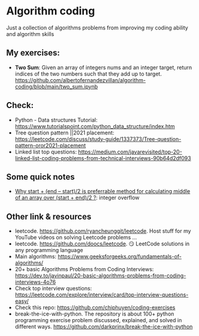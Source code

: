 # Algorithm coding
Just a collection of algorithms problems from improving my coding ability and algorithm skills

## My exercises:

* **Two Sum**: Given an array of integers nums and an integer target, return indices of the two numbers such that they add up to target. https://github.com/albertofernandezvillan/algorithm-coding/blob/main/two_sum.ipynb

## Check:
 * Python - Data structures Tutorial: https://www.tutorialspoint.com/python_data_structure/index.htm
 * Tree question pattern ||2021 placement: https://leetcode.com/discuss/study-guide/1337373/Tree-question-pattern-oror2021-placement
 * Linked list top questions: https://medium.com/javarevisited/top-20-linked-list-coding-problems-from-technical-interviews-90b64d2df093

## Some quick notes
* [Why start + (end – start)/2 is preferrable method for calculating middle of an array over (start + end)/2 ?](https://www.geeksforgeeks.org/start-end-start2-preferrable-method-calculating-middle-array-start-end2/): integer overflow

## Other link & resources
* leetcode. https://github.com/ryancheunggit/leetcode. Host stuff for my YouTube videos on solving Leetcode problems ...
* leetcode. https://github.com/doocs/leetcode. 😏 LeetCode solutions in any programming language
* Main algorithms: https://www.geeksforgeeks.org/fundamentals-of-algorithms/
* 20+ basic Algorithms Problems from Coding Interviews: https://dev.to/javinpaul/20-basic-algorithms-problems-from-coding-interviews-4o76
* Check top interview questions: https://leetcode.com/explore/interview/card/top-interview-questions-easy/
* Check this repo: https://github.com/chiphuyen/coding-exercises
* break-the-ice-with-python. The repository is about 100+ python programming exercise problem discussed, explained, and solved in different ways. https://github.com/darkprinx/break-the-ice-with-python


